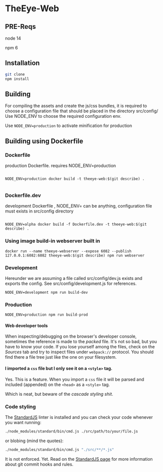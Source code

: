 # TheEye-Web

## PRE-Reqs

node 14

npm 6

## Installation

```bash
git clone
npm install
```

## Building

For compiling the assets and create the js/css bundles, it is required to choose a configuration file that should be placed in the directory src/config/ 
Use NODE_ENV to choose the required configuration env.

Use `NODE_ENV=production` to activate minification for production

## Building using Dockerfile

### Dockerfile

production Dockerfile. requires NODE_ENV=production

```

NODE_ENV=production docker build -t theeye-web:$(git describe) .


```

### Dockerfile.dev

development Dockerfile , NODE_ENV= can be anything, configuration file must exists in src/config directory

```

NODE_ENV=alpha docker build -f Dockerfile.dev -t theeye-web:$(git describe) .

```


### Using image build-in webserver built in

```
docker run --name theeye-webserver --expose 6082 --publish 127.0.0.1:6082:6082 theeye-web:$(git describe) npm run webserver
```


### Development

Hereunder we are assuming a file called src/config/dev.js exists and exports the config. See src/config/development.js for references.


```shell
NODE_ENV=development npm run build-dev

```

### Production

```shell
NODE_ENV=production npm run build-prod

```


#### Web developer tools

When inspecting/debugging on the browser's developer console, sometimes the
reference is made to the _packed_ file. It's not so bad, but you have to know
your code. If you lose yourself among the files, check on the _Sources_ tab
and try to inspect files under `webpack://` protocol. You should find there
a file tree just like the one on your filesystem.

#### I imported a `css` file but I only see it on a `<style>` tag.

Yes. This is a feature. When you import a `css` file it will be parsed
and included (appended) on the `<head>` as a `<style>` tag.

Which is neat, but beware of the _cascade styling shit_.

### Code styling

The [StandardJS][1] linter is installed and you can check your code whenever you want running:

```bash
./node_modules/standard/bin/cmd.js ./src/path/to/your/file.js
```

or blobing (mind the quotes):

```bash
./node_modules/standard/bin/cmd.js "./src/**/*.js"
```

It is not enforced. Yet. Read on the [StandardJS page][1] for more information about git commit hooks and rules.

[1]: https://github.com/feross/standard

